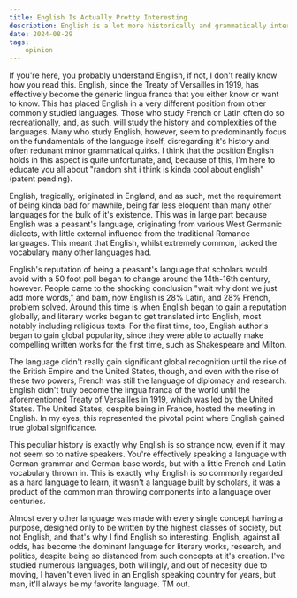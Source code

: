 ```yaml
---
title: English Is Actually Pretty Interesting
description: English is a lot more historically and grammatically interesting than you may think. Nobody really cares about this, for good reason, but I'm here to be that one person who cares. This is just me rambling on about what I think makes English such a cool language. (plus you're reading it in English..)
date: 2024-08-29
tags: 
    opinion
---
```

If you're here, you probably understand English, if not, I don't really know how you read this. English, since the Treaty of Versailles in 1919, has effectively become the generic lingua franca that you either know or want to know. This has placed English in a very different position from other commonly studied languages. Those who study French or Latin often do so recreationally, and, as such, will study the history and complexities of the languages. Many who study English, however, seem to predominantly focus on the fundamentals of the language itself, disregarding it's history and often redunant minor grammatical quirks.  I think that the position English holds in this aspect is quite unfortunate, and, because of this, I'm here to educate you all about "random shit i think is kinda cool about english" (patent pending).

 English, tragically, originated in England, and as such, met the requirement of being kinda bad for mawhile, being far less eloquent than many other languages for the bulk of it's existence.  This was in large part because English was a peasant's language, originating from various West Germanic dialects, with little external influence from the traditional Romance languages. This meant that English, whilst extremely common, lacked the vocabulary many other languages had.

 English's reputation of being a peasant's language that scholars would avoid with a 50 foot poll began to change around the 14th-16th century, however. People came to the shocking conclusion "wait why dont we just add more words," and bam, now English is 28% Latin, and 28% French, problem solved. Around this time is when English began to gain a reputation globally, and literary works began to get translated into English, most notably including religious texts. For the first time, too, English author's began to gain global popularity, since they were able to actually make compelling written works for the first time, such as Shakespeare and Milton.

 The language didn't really gain significant global recognition until the rise of the British Empire and the United States, though, and even with the rise of these two powers, French was still the language of diplomacy and research. English didn't truly become the lingua franca of the world until the aforementioned Treaty of Versailles in 1919, which was led by the United States. The United States, despite being in France, hosted the meeting in English. In my eyes, this represented the pivotal point where English gained true global significance.

This peculiar history is exactly why English is so strange now, even if it may not seem so to native speakers. You're effectively speaking a language with German grammar and German base words, but with a little French and Latin vocabulary thrown in. This is exactly why English is so commonly regarded as a hard language to learn, it wasn't a language built by scholars, it was a product of the common man throwing components into a language over centuries.

Almost every other language was made with every single concept having a purpose, designed only to be written by the highest classes of society, but not English, and that's why I find English so interesting. English, against all odds, has become the dominant language for literary works, research, and politics, despite being so distanced from such concepts at it's creation. I've studied numerous languages, both willingly, and out of necesity due to moving,  I haven't even lived in an English speaking country for years, but man, it'll always be my favorite language. TM out.

